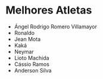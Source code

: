 # Melhores Atletas 

* Ángel Rodrigo Romero Villamayor
* Ronaldo
* Jean Mota
* Kaká
* Neymar
* Lioto Machida 
* Cássio Ramos
* Anderson Silva
